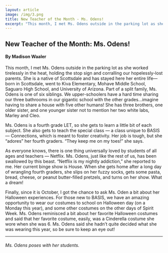 ```yaml
---
layout: article
image: /img/3.png
title: New Teacher of the Month - Ms. Odens!
excerpt: "This month, I met Ms. Odens outside in the parking lot as she worked tirelessly in the heat, holding the stop sign and corralling our hopelessly-lost parents."
---
```


<h2>New Teacher of the Month: Ms. Odens!</h2>
<h4>By Madison Waaler</h4>

This month, I met Ms. Odens outside in the parking lot as she worked tirelessly in the heat, holding the stop sign and corralling our hopelessly-lost parents. She is a native of Scottsdale and has stayed here her entire life— born in Scottsdale, went to Kiva Elementary, Mohave Middle School, Saguaro High School, and University of Arizona. Part of a split family, Ms. Odens is one of six siblings. We upper-schoolers have a hard time sharing our three bathrooms in our gigantic school with the other grades...imagine having to share a house with five other humans! She has three brothers, one older sister, and one younger sister not to mention her two white labs, Marley and Cleo.

Ms. Odens is a fourth grade LET, so she gets to learn a little bit of each subject. She also gets to teach the special class — a class unique to BASIS — Connections, which is meant to foster creativity. Her job is tough, but she “adores” her fourth graders. “They keep me on my toes!” she says.

As everyone knows, there is one thing universally loved by students of all ages and teachers — Netflix. Ms. Odens, just like the rest of us, has been swallowed by this beast. “Netflix is my nightly addiction,” she reported to me. Her current binge show is House. When she gets home after a long day of wrangling fourth graders, she slips on her fuzzy socks, gets some pasta, bread, cheese, or peanut butter-filled pretzels, and turns on her show. What a dream!

Finally, since it is October, I got the chance to ask Ms. Oden a bit about her Halloween experiences. For those new to BASIS, we have an amazing opportunity to wear our costumes to school on Halloween day (on a Monday this year), and some other costumes on the other days of Spirit Week. Ms. Odens reminisced a bit about her favorite Halloween costumes and said that her favorite costume, easily, was a Cinderella costume she wore when she was 6. Ms. Odens said she hadn’t quite decided what she was wearing this year, so be sure to keep an eye out!

<hr style="border-color:#7D7D7D;height:0.5px;">
<h6>Ms. Odens poses with her students.</h6>